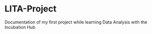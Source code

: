 # LITA-Project
Documentation of my first project while learning Data Analysis with the Incubation Hub
